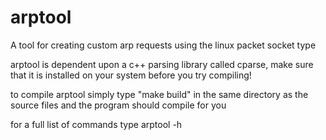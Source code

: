 # arptool
A tool for creating custom arp requests using the linux packet socket type

arptool is dependent upon a c++ parsing library called cparse, make sure that it is installed
on your system before you try compiling!

to compile arptool simply type "make build" in the same directory as the source files
and the program should compile for you

for a full list of commands type arptool -h
